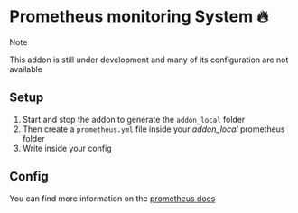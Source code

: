 # Prometheus monitoring System 🔥

> [!NOTE]
>
> This addon is still under development and many of its configuration are not available

## Setup

1. Start and stop the addon to generate the `addon_local` folder
2. Then create a `prometheus.yml` file inside your *addon_local* prometheus folder
3. Write inside your config

## Config

You can find more information on the [prometheus docs](https://prometheus.io/docs/prometheus/latest/configuration/configuration)
